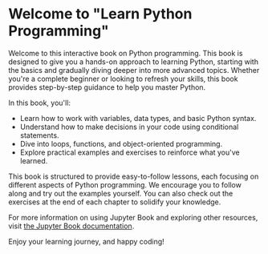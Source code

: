 # Welcome to "Learn Python Programming"

Welcome to this interactive book on Python programming. This book is designed to give you a hands-on approach to learning Python, starting with the basics and gradually diving deeper into more advanced topics. Whether you're a complete beginner or looking to refresh your skills, this book provides step-by-step guidance to help you master Python.

In this book, you'll:
- Learn how to work with variables, data types, and basic Python syntax.
- Understand how to make decisions in your code using conditional statements.
- Dive into loops, functions, and object-oriented programming.
- Explore practical examples and exercises to reinforce what you've learned.

This book is structured to provide easy-to-follow lessons, each focusing on different aspects of Python programming. We encourage you to follow along and try out the examples yourself. You can also check out the exercises at the end of each chapter to solidify your knowledge.

For more information on using Jupyter Book and exploring other resources, visit [the Jupyter Book documentation](https://jupyterbook.org).

Enjoy your learning journey, and happy coding!

```{tableofcontents}
